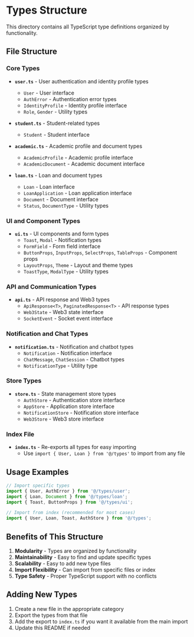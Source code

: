 # Types Structure

This directory contains all TypeScript type definitions organized by functionality.

## File Structure

### Core Types
- **`user.ts`** - User authentication and identity profile types
  - `User` - User interface
  - `AuthError` - Authentication error types
  - `IdentityProfile` - Identity profile interface
  - `Role`, `Gender` - Utility types

- **`student.ts`** - Student-related types
  - `Student` - Student interface

- **`academic.ts`** - Academic profile and document types
  - `AcademicProfile` - Academic profile interface
  - `AcademicDocument` - Academic document interface

- **`loan.ts`** - Loan and document types
  - `Loan` - Loan interface
  - `LoanApplication` - Loan application interface
  - `Document` - Document interface
  - `Status`, `DocumentType` - Utility types

### UI and Component Types
- **`ui.ts`** - UI components and form types
  - `Toast`, `Modal` - Notification types
  - `FormField` - Form field interface
  - `ButtonProps`, `InputProps`, `SelectProps`, `TableProps` - Component props
  - `LayoutProps`, `Theme` - Layout and theme types
  - `ToastType`, `ModalType` - Utility types

### API and Communication Types
- **`api.ts`** - API response and Web3 types
  - `ApiResponse<T>`, `PaginatedResponse<T>` - API response types
  - `Web3State` - Web3 state interface
  - `SocketEvent` - Socket event interface

### Notification and Chat Types
- **`notification.ts`** - Notification and chatbot types
  - `Notification` - Notification interface
  - `ChatMessage`, `ChatSession` - Chatbot types
  - `NotificationType` - Utility type

### Store Types
- **`store.ts`** - State management store types
  - `AuthStore` - Authentication store interface
  - `AppStore` - Application store interface
  - `NotificationStore` - Notification store interface
  - `Web3Store` - Web3 store interface

### Index File
- **`index.ts`** - Re-exports all types for easy importing
  - Use `import { User, Loan } from '@/types'` to import from any file

## Usage Examples

```typescript
// Import specific types
import { User, AuthError } from '@/types/user';
import { Loan, Document } from '@/types/loan';
import { Toast, ButtonProps } from '@/types/ui';

// Import from index (recommended for most cases)
import { User, Loan, Toast, AuthStore } from '@/types';
```

## Benefits of This Structure

1. **Modularity** - Types are organized by functionality
2. **Maintainability** - Easy to find and update specific types
3. **Scalability** - Easy to add new type files
4. **Import Flexibility** - Can import from specific files or index
5. **Type Safety** - Proper TypeScript support with no conflicts

## Adding New Types

1. Create a new file in the appropriate category
2. Export the types from that file
3. Add the export to `index.ts` if you want it available from the main import
4. Update this README if needed 